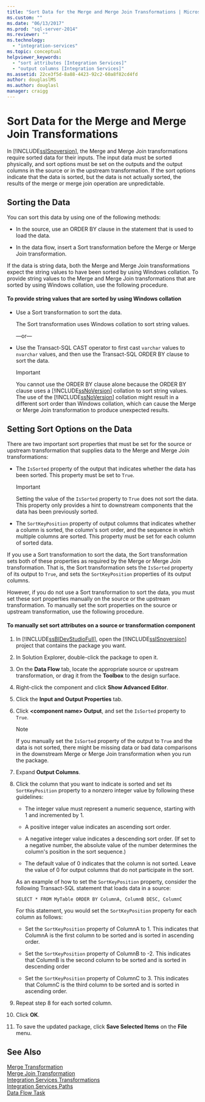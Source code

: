 ```yaml
---
title: "Sort Data for the Merge and Merge Join Transformations | Microsoft Docs"
ms.custom: ""
ms.date: "06/13/2017"
ms.prod: "sql-server-2014"
ms.reviewer: ""
ms.technology: 
  - "integration-services"
ms.topic: conceptual
helpviewer_keywords: 
  - "sort attributes [Integration Services]"
  - "output columns [Integration Services]"
ms.assetid: 22ce3f5d-8a88-4423-92c2-60a8f82cd4fd
author: douglaslMS
ms.author: douglasl
manager: craigg
---
```

# Sort Data for the Merge and Merge Join Transformations
  In [!INCLUDE[ssISnoversion](../../../includes/ssisnoversion-md.md)], the Merge and Merge Join transformations require sorted data for their inputs. The input data must be sorted physically, and sort options must be set on the outputs and the output columns in the source or in the upstream transformation. If the sort options indicate that the data is sorted, but the data is not actually sorted, the results of the merge or merge join operation are unpredictable.  
  
## Sorting the Data  
 You can sort this data by using one of the following methods:  
  
-   In the source, use an ORDER BY clause in the statement that is used to load the data.  
  
-   In the data flow, insert a Sort transformation before the Merge or Merge Join transformation.  
  
 If the data is string data, both the Merge and Merge Join transformations expect the string values to have been sorted by using Windows collation. To provide string values to the Merge and Merge Join transformations that are sorted by using Windows collation, use the following procedure.  
  
#### To provide string values that are sorted by using Windows collation  
  
-   Use a Sort transformation to sort the data.  
  
     The Sort transformation uses Windows collation to sort string values.  
  
     —or—  
  
-   Use the Transact-SQL CAST operator to first cast `varchar` values to `nvarchar` values, and then use the Transact-SQL ORDER BY clause to sort the data.  
  
    > [!IMPORTANT]  
    >  You cannot use the ORDER BY clause alone because the ORDER BY clause uses a [!INCLUDE[ssNoVersion](../../../includes/ssnoversion-md.md)] collation to sort string values. The use of the [!INCLUDE[ssNoVersion](../../../includes/ssnoversion-md.md)] collation might result in a different sort order than Windows collation, which can cause the Merge or Merge Join transformation to produce unexpected results.  
  
## Setting Sort Options on the Data  
 There are two important sort properties that must be set for the source or upstream transformation that supplies data to the Merge and Merge Join transformations:  
  
-   The `IsSorted` property of the output that indicates whether the data has been sorted. This property must be set to `True`.  
  
    > [!IMPORTANT]  
    >  Setting the value of the `IsSorted` property to `True` does not sort the data. This property only provides a hint to downstream components that the data has been previously sorted.  
  
-   The `SortKeyPosition` property of output columns that indicates whether a column is sorted, the column's sort order, and the sequence in which multiple columns are sorted. This property must be set for each column of sorted data.  
  
 If you use a Sort transformation to sort the data, the Sort transformation sets both of these properties as required by the Merge or Merge Join transformation. That is, the Sort transformation sets the `IsSorted` property of its output to `True`, and sets the `SortKeyPosition` properties of its output columns.  
  
 However, if you do not use a Sort transformation to sort the data, you must set these sort properties manually on the source or the upstream transformation. To manually set the sort properties on the source or upstream transformation, use the following procedure.  
  
#### To manually set sort attributes on a source or transformation component  
  
1.  In [!INCLUDE[ssBIDevStudioFull](../../../includes/ssbidevstudiofull-md.md)], open the [!INCLUDE[ssISnoversion](../../../includes/ssisnoversion-md.md)] project that contains the package you want.  
  
2.  In Solution Explorer, double-click the package to open it.  
  
3.  On the **Data Flow** tab, locate the appropriate source or upstream transformation, or drag it from the **Toolbox** to the design surface.  
  
4.  Right-click the component and click **Show Advanced Editor**.  
  
5.  Click the **Input and Output Properties** tab.  
  
6.  Click **\<component name> Output**, and set the `IsSorted` property to `True`.  
  
    > [!NOTE]  
    >  If you manually set the `IsSorted` property of the output to `True` and the data is not sorted, there might be missing data or bad data comparisons in the downstream Merge or Merge Join transformation when you run the package.  
  
7.  Expand **Output Columns**.  
  
8.  Click the column that you want to indicate is sorted and set its `SortKeyPosition` property to a nonzero integer value by following these guidelines:  
  
    -   The integer value must represent a numeric sequence, starting with 1 and incremented by 1.  
  
    -   A positive integer value indicates an ascending sort order.  
  
    -   A negative integer value indicates a descending sort order. (If set to a negative number, the absolute value of the number determines the column's position in the sort sequence.)  
  
    -   The default value of 0 indicates that the column is not sorted. Leave the value of 0 for output columns that do not participate in the sort.  
  
     As an example of how to set the `SortKeyPosition` property, consider the following Transact-SQL statement that loads data in a source:  
  
     `SELECT * FROM MyTable ORDER BY ColumnA, ColumnB DESC, ColumnC`  
  
     For this statement, you would set the `SortKeyPosition` property for each column as follows:  
  
    -   Set the `SortKeyPosition` property of ColumnA to 1. This indicates that ColumnA is the first column to be sorted and is sorted in ascending order.  
  
    -   Set the `SortKeyPosition` property of ColumnB to -2. This indicates that ColumnB is the second column to be sorted and is sorted in descending order  
  
    -   Set the `SortKeyPosition` property of ColumnC to 3. This indicates that ColumnC is the third column to be sorted and is sorted in ascending order.  
  
9. Repeat step 8 for each sorted column.  
  
10. Click **OK**.  
  
11. To save the updated package, click **Save Selected Items** on the **File** menu.  
  
## See Also  
 [Merge Transformation](merge-transformation.md)   
 [Merge Join Transformation](merge-join-transformation.md)   
 [Integration Services Transformations](integration-services-transformations.md)   
 [Integration Services Paths](../integration-services-paths.md)   
 [Data Flow Task](../../control-flow/data-flow-task.md)  
  
  
